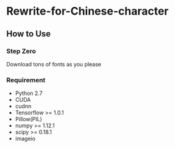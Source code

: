 # Rewrite-for-Chinese-character

## How to Use
### Step Zero
Download tons of fonts as you please
### Requirement
* Python 2.7
* CUDA
* cudnn
* Tensorflow >= 1.0.1
* Pillow(PIL)
* numpy >= 1.12.1
* scipy >= 0.18.1
* imageio
